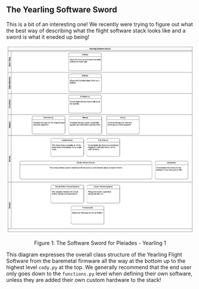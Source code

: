 ## The Yearling Software Sword

This is a bit of an interesting one! We recently were trying to figure out what the best way of describing what the flight software stack looks like and a sword is what it eneded up being! 

![Figure 1](images/sword.png)
<p align="center">Figure 1: The Software Sword for Pleiades - Yearling 1</p>

This diagram expresses the overall class structure of the Yearling Flight Software from the baremetal firmware all the way at the bottom up to the highest level ```cody.py``` at the top. We generally recommend that the end user only goes down to the ```functions.py``` level when defining their own software, unless they are added their own custom hardware to the stack! 
